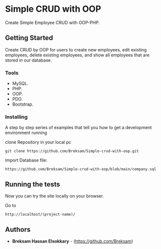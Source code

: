# Simple CRUD with OOP
Create Simple Employee CRUD with OOP-PHP.

## Getting Started

Create CRUD by OOP for users to create new employees, edit existing employees, delete existing employees, and show all employees that are stored in our database. 

### Tools

- MySQL.
- PHP.
- OOP.
- PDO.
- Bootstrap.

### Installing

A step by step series of examples that tell you how to get a development
environment running

clone Repository in your local pc

    git clone https://github.com/Breksam/Simple-crud-with-oop.git

Import Database file:

    https://github.com/Breksam/Simple-crud-with-oop/blob/main/company.sql


## Running the tests

Now you can try the site locally on your browser.

Go to

    http://localhost/(project-name)/

## Authors

  - **Breksam Hassan Elsokkary** - (https://github.com/Breksam)

